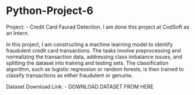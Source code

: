 # Python-Project-6
Project: - Credit Card Faurad Detection.
I am done this project at CodSoft as an Intern.

In this project, I am constructing a machine learning model to identify fraudulent credit card transactions. The tasks involve preprocessing and normalizing the transaction data, addressing class imbalance issues, and splitting the dataset into training and testing sets. The classification algorithm, such as logistic regression or random forests, is then trained to classify transactions as either fraudulent or genuine.

Dataset Download Link: - DOWNLOAD DATASET FROM HERE
